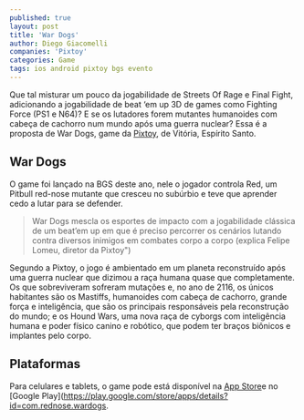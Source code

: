 ```yaml
---
published: true
layout: post
title: 'War Dogs'
author: Diego Giacomelli
companies: 'Pixtoy'
categories: Game
tags: ios android pixtoy bgs evento
---
```

Que tal misturar um pouco da jogabilidade de Streets Of Rage e Final Fight, adicionando a jogabilidade de beat ‘em up 3D de games como Fighting Force (PS1 e N64)? E se os lutadores forem mutantes humanoides com cabeça de cachorro num mundo após uma guerra nuclear? Essa é a proposta de War Dogs, game da [Pixtoy](http://pixtoy.com/br/), de Vitória, Espírito Santo.

## War Dogs
O game foi lançado na BGS deste ano, nele o jogador controla Red, um Pitbull red-nose mutante que cresceu no subúrbio e teve que aprender cedo a lutar para se defender.

> War Dogs mescla os esportes de impacto com a jogabilidade clássica de um beat’em up em que é preciso percorrer os cenários lutando contra diversos inimigos em combates corpo a corpo (explica Felipe Lomeu, diretor da Pixtoy")

Segundo a Pixtoy, o jogo é ambientado em um planeta reconstruído após uma guerra nuclear que dizimou a raça humana quase que completamente. Os que sobreviveram sofreram mutações e, no ano de 2116, os únicos habitantes são os Mastiffs, humanoides com cabeça de cachorro, grande força e inteligência, que são os principais responsáveis pela reconstrução do mundo; e os Hound Wars, uma nova raça de cyborgs com inteligência humana e poder físico canino e robótico, que podem ter braços biônicos e implantes pelo corpo.

## Plataformas
Para celulares e tablets, o game pode está disponível na [App Store](https://itunes.apple.com/us/app/war-dogs-a-red-nose-game/id1008870727?ls=1&mt=8)e no [Google Play](https://play.google.com/store/apps/details?id=com.rednose.wardogs.